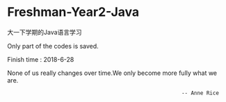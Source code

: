 # Freshman-Year2-Java
大一下学期的Java语言学习

Only part of the codes is saved.

Finish time : 2018-6-28

None of us really changes over time.We only become more fully what we are.

                                                            -- Anne Rice
